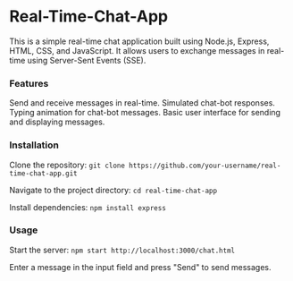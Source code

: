 # Real-Time-Chat-App

This is a simple real-time chat application built using Node.js, Express, HTML, CSS, and JavaScript. It allows users to exchange messages in real-time using Server-Sent Events (SSE).



### Features
Send and receive messages in real-time.
Simulated chat-bot responses.
Typing animation for chat-bot messages.
Basic user interface for sending and displaying messages.

### Installation
Clone the repository:
``` git clone https://github.com/your-username/real-time-chat-app.git ```

Navigate to the project directory:
```cd real-time-chat-app ```

Install dependencies:
```npm install express```

### Usage
Start the server:
```npm start http://localhost:3000/chat.html```

Enter a message in the input field and press "Send" to send messages.
